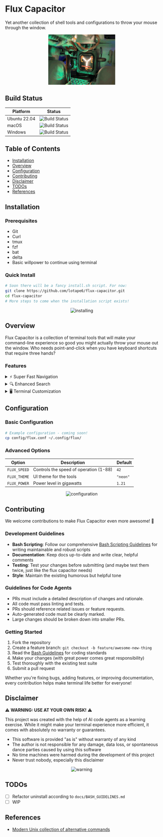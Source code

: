 # Flux Capacitor
Yet another collection of shell tools and configurations to throw your mouse through the window.

<p align="center">
  <img src="resources/flux.gif" alt="animated" />
</p>

## Build Status

| Platform | Status |
| --- | --- |
| Ubuntu 22.04 | ![Build Status](https://github.com/lotape6/flux-capacitor/workflows/Basic%20Integration/badge.svg?branch=master) |
| macOS | ![Build Status](https://img.shields.io/badge/build-WIP-yellow) |
| Windows | ![Build Status](https://img.shields.io/badge/build-WIP-yellow) |

## Table of Contents
- [Installation](#installation)
- [Overview](#overview)
- [Configuration](#configuration)
- [Contributing](#contributing)
- [Disclaimer](#disclaimer)
- [TODOs](#todos)
- [References](#references)

## Installation

### Prerequisites
- Git
- Curl
- tmux
- fzf
- bat
- delta
- Basic willpower to continue using terminal

### Quick Install
```bash
# Soon there will be a fancy install.sh script. For now:
git clone https://github.com/lotape6/flux-capacitor.git
cd flux-capacitor
# More steps to come when the installation script exists!
```

<p align="center">
  <img src="https://media.giphy.com/media/3o7btNhMBytxAM6YBa/giphy.gif" alt="installing" width="300px"/>
</p>

## Overview

Flux Capacitor is a collection of terminal tools that will make your command-line experience so good you might actually throw your mouse out the window. Who needs point-and-click when you have keyboard shortcuts that require three hands?

### Features

<details>
<summary>⚡ Super Fast Navigation</summary>
<p align="center">
  <img src="https://media.giphy.com/media/3o7TKEP6YngkCKFofC/giphy.gif" alt="navigation demo" width="500px"/>
</p>
Coming soon: Navigate directories faster than light itself!
</details>

<details>
<summary>🔍 Enhanced Search</summary>
<p align="center">
  <img src="https://media.giphy.com/media/3orieS4jfHJaKwkeli/giphy.gif" alt="search demo" width="500px"/>
</p>
Coming soon: Find files you didn't even know you had!
</details>

<details>
<summary>🖥️ Terminal Customization</summary>
<p align="center">
  <img src="https://media.giphy.com/media/l3q2IYN87QjIg51kc/giphy.gif" alt="customization demo" width="500px"/>
</p>
Coming soon: Make your terminal so pretty you'll want to frame screenshots of it!
</details>

## Configuration

### Basic Configuration
```bash
# Example configuration - coming soon!
cp config/flux.conf ~/.config/flux/
```

### Advanced Options

| Option | Description | Default |
| --- | --- | --- |
| `FLUX_SPEED` | Controls the speed of operation (1-88) | `42` |
| `FLUX_THEME` | UI theme for the tools | `"neon"` |
| `FLUX_POWER` | Power level in gigawatts | `1.21` |

<p align="center">
  <img src="https://media.giphy.com/media/xsF1FSDbjguis/giphy.gif" alt="configuration" width="300px"/>
</p>

## Contributing

We welcome contributions to make Flux Capacitor even more awesome! 🚀

### Development Guidelines

- **Bash Scripting**: Follow our comprehensive [Bash Scripting Guidelines](docs/BASH_GUIDELINES.md) for writing maintainable and robust scripts
- **Documentation**: Keep docs up-to-date and write clear, helpful comments
- **Testing**: Test your changes before submitting (and maybe test them twice, just like the flux capacitor needs)
- **Style**: Maintain the existing humorous but helpful tone

### Guidelines for Code Agents

- PRs must include a detailed description of changes and rationale.
- All code must pass linting and tests.
- PRs should reference related issues or feature requests.
- Auto-generated code must be clearly marked.
- Large changes should be broken down into smaller PRs.

### Getting Started

1. Fork the repository
2. Create a feature branch: `git checkout -b feature/awesome-new-thing`
3. Read the [Bash Guidelines](docs/BASH_GUIDELINES.md) for coding standards
4. Make your changes (with great power comes great responsibility)
5. Test thoroughly with the existing test suite
6. Submit a pull request

Whether you're fixing bugs, adding features, or improving documentation, every contribution helps make terminal life better for everyone!

## Disclaimer

⚠️ **WARNING: USE AT YOUR OWN RISK!** ⚠️

This project was created with the help of AI code agents as a learning exercise. While it might make your terminal experience more efficient, it comes with absolutely no warranty or guarantees.

* This software is provided "as is" without warranty of any kind
* The author is not responsible for any damage, data loss, or spontaneous dance parties caused by using this software
* No time machines were harmed during the development of this project
* Never trust nobody, especially this disclaimer

<p align="center">
  <img src="https://media.giphy.com/media/xT0xeJpnrWC4XWblEk/giphy.gif" alt="warning" width="300px"/>
</p>

## TODOs

- [ ] Refactor uninstall according to ```docs/BASH_GUIDELINES.md```
- [ ] WIP

## References
- [Modern Unix collection of alternative commands](https://github.com/ibraheemdev/modern-unix)
